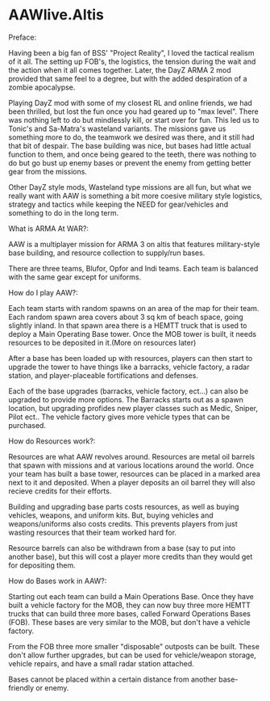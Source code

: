 AAWlive.Altis
=============

Preface:

  Having been a big fan of BSS' "Project Reality", I loved the tactical realism of it all. The setting up FOB's, the logistics, the tension during the wait and the action when it all comes together. Later, the DayZ ARMA 2 mod provided that same feel to a degree, but with the added despiration of a zombie apocalypse.

  Playing DayZ mod with some of my closest RL and online friends, we had been thrilled, but lost the fun once you had geared up to "max level". There was nothing left to do but mindlessly kill, or start over for fun. This led us to Tonic's and Sa-Matra's wasteland variants. The missions gave us something more to do, the teamwork we desired was there, and it still had that bit of despair. The base building was nice, but bases had little actual function to them, and once being geared to the teeth, there was nothing to do but go bust up enemy bases or prevent the enemy from getting better gear from the missions.
  
  Other DayZ style mods, Wasteland type missions are all fun, but what we really want with AAW is something a bit more coesive military style logistics, strategy and tactics while keeping the NEED for gear/vehicles and something to do in the long term.


What is ARMA At WAR?:

  AAW is a multiplayer mission for ARMA 3 on altis that features military-style base building, and resource collection to supply/run bases.
  
  There are three teams, Blufor, Opfor and Indi teams. Each team is balanced with the same gear except for uniforms.
  
  
How do I play AAW?:

  Each team starts with random spawns on an area of the map for their team. Each random spawn area covers about 3 sq km of beach space, going slightly inland. In that spawn area there is a HEMTT truck that is used to deploy a Main Operating Base tower. Once the MOB tower is built, it needs resources to be deposited in it.(More on resources later)
  
  After a base has been loaded up with resources, players can then start to upgrade the tower to have things like a barracks, vehicle factory, a radar station, and player-placeable fortifications and defenses.
  
  Each of the base upgrades (barracks, vehicle factory, ect...) can also be upgraded to provide more options. The Barracks starts out as a spawn location, but upgrading profides new player classes such as Medic, Sniper, Pilot ect.. The vehicle factory gives more vehicle types that can be purchased.
  
  
How do Resources work?:

  Resources are what AAW revolves around. Resources are metal oil barrels that spawn with missions and at various locations around the world. Once your team has built a base tower, resources can be placed in a marked area next to it and deposited. When a player deposits an oil barrel they will also recieve credits for their efforts.
  
  Building and upgrading base parts costs resources, as well as buying vehicles, weapons, and uniform kits. But, buying vehicles and weapons/uniforms also costs credits. This prevents players from just wasting resources that their team worked hard for.
  
  Resource barrels can also be withdrawn from a base (say to put into another base), but this will cost a player more credits than they would get for depositing them.
  
  
How do Bases work in AAW?:

  Starting out each team can build a Main Operations Base. Once they have built a vehicle factory for the MOB, they can now buy three more HEMTT trucks that can build three more bases, called Forward Operations Bases (FOB). These bases are very similar to the MOB, but don't have a vehicle factory.
  
  From the FOB three more smaller "disposable" outposts can be built. These don't allow further upgrades, but can be used for vehicle/weapon storage, vehicle repairs, and have a small radar station attached.
  
  Bases cannot be placed within a certain distance from another base- friendly or enemy.
